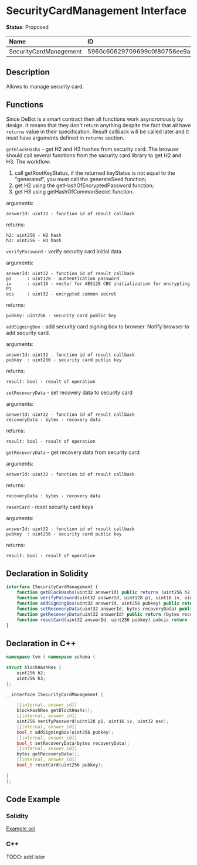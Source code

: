 # SecurityCardManagement Interface

**Status**: Proposed

| Name                        | ID                                                                |
| :-------------------------- | :---------------------------------------------------------------- |
| SecurityCardManagement      | 5960c60629709699c0f80756ee9a4074dde26e8f68cddd03bf0507d8eb07915f  |


## Description

Allows to manage security card.

## Functions

Since DeBot is a smart contract then all functions work asyncronously by design. It means that they don't return anything despite the fact that all have `returns` value in their specification. Result callback will be called later and it must have arguments defined in `returns` section.

`getBlockHashs` - get H2 and H3 hashes from security card. 
The browser should call several functions from the sacurity card library to get H2 and H3. The workflow:
1. call getRootKeyStatus, if the returned keyStatus is not equal to the "generated", you must call the generateSeed function;
2. get H2 using the getHashOfEncryptedPassword function;
3. get H3 using getHashOfCommonSecret function.

arguments: 

	answerId: uint32 - function id of result callback

returns: 

	h2: uint256 - H2 hash
	h3: uint256 - H3 hash

`verifyPassword` - verify security card initial data.

arguments: 

	answerId: uint32 - function id of result callback	
	p1      : uint128 - authentication password
	iv      : uint16 - vector for AES128 CBC initialization for encrypting P1
	ecs     : uint32 - encrypted common secret

returns: 

	pubkey: uint256 - security card public key

`addSigningBox` - add security card signing box to browser. Notify browser to add security card.

arguments: 

	answerId: uint32 - function id of result callback	
	pubkey  : uint256 - security card public key
	
returns: 

	result: bool - result of operation

`setRecoveryData` - set recovery data to security card

arguments: 

	answerId: uint32 - function id of result callback	
	recoveryData : bytes - recovery data

returns: 

	result: bool - result of operation

`getRecoveryData` - get recovery data from security card

arguments: 

	answerId: uint32 - function id of result callback	

returns: 

	recoveryData : bytes - recovery data

`resetCard` - reset security card keys

arguments: 

	answerId: uint32 - function id of result callback
	pubkey  : uint256 - security card public key	

returns: 

	result: bool - result of operation



## Declaration in Solidity

```jsx
interface ISecurityCardManagement {
    function getBlockHashs(uint32 answerId) public returns (uint256 h2, uint256 h3); 
    function verifyPassword(uint32 answerId, uint128 p1, uint16 iv, uint32 ecs) public returns (uint256 pubkey);
    function addSigningBox(uint32 answerId, uint256 pubkey) public return (bool result);
    function setRecoveryData(uint32 answerId, bytes recoveryData) public return (bool result);
    function getRecoveryData(uint32 answerId) public return (bytes recoveryData);
    function resetCard(uint32 answerId, uint256 pubkey) pubcic return (bool result);
}
```

## Declaration in C++

```cpp
namespace tvm { namespace schema {

struct blockHashRes {
	uint256 h2;
	uint256 h3;
};

__interface ISecurityCardManagement {

	[[internal, answer_id]]
	blockHashRes getBlockHashs();
	[[internal, answer_id]]
	uint256 verifyPassword(uint128 p1, uint16 iv, uint32 esc);
	[[internal, answer_id]]
	bool_t addSigningBox(uint256 pubkey);
	[[internal, answer_id]]
	bool_t setRecoveryData(bytes recoveryData);
	[[internal, answer_id]]
	bytes getRecoveryData();
	[[internal, answer_id]]
	bool_t resetCard(uint256 pubkey);

}
};
```

## Code Example

### Solidity

[Example.sol](examples/Example.sol)

### C++

TODO: add later
